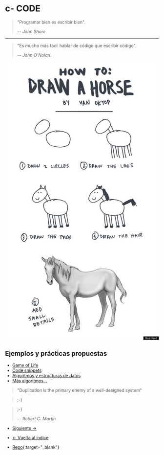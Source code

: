 # c- CODE

> "Programar bien es escribir bien".
>
> -- _John Shore_.

---

> "Es mucho más fácil hablar de código que escribir código".
>
> -- _John O'Nolan_.

![How to Draw a Horse](./draw_horse.jpg)

## Ejemplos y prácticas propuestas

- [Game of Life](https://editor.p5js.org/p5/sketches/B1Yl4eJQOm)
- [Code snippets](https://30secondsofcode.org/)
- [Algoritmos y estructuras de datos](https://github.com/trekhleb/javascript-algorithms)
- [Más algoritmos...](https://github.com/mgechev/javascript-algorithms)

> "Duplication is the primary enemy of a well-designed system"

> ;-)

> ;-)
>
> -- _Robert C. Martin_

- [Siguiente ->](./d-end.md)

- [<- Vuelta al índice ](./)

- [Repo](https://github.com/AcademiaBinaria/CleanCode){:target="\_blank"}
